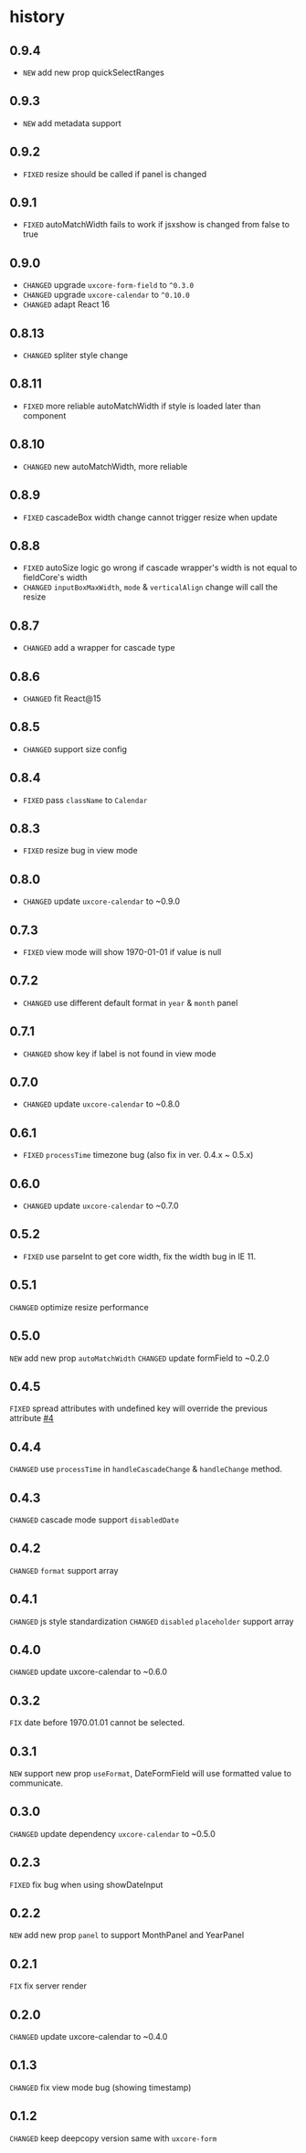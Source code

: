 # history
## 0.9.4
* `NEW` add new prop quickSelectRanges

## 0.9.3
* `NEW` add metadata support

## 0.9.2

* `FIXED` resize should be called if panel is changed

## 0.9.1

* `FIXED` autoMatchWidth fails to work if jsxshow is changed from false to true

## 0.9.0

* `CHANGED` upgrade `uxcore-form-field` to `^0.3.0`
* `CHANGED` upgrade `uxcore-calendar` to `^0.10.0`
* `CHANGED` adapt React 16

## 0.8.13

* `CHANGED` spliter style change 

## 0.8.11

* `FIXED` more reliable autoMatchWidth if style is loaded later than component

## 0.8.10

* `CHANGED` new autoMatchWidth, more reliable

## 0.8.9

* `FIXED` cascadeBox width change cannot trigger resize when update

## 0.8.8

* `FIXED` autoSize logic go wrong if cascade wrapper's width is not equal to fieldCore's width 
* `CHANGED` `inputBoxMaxWidth`, `mode` & `verticalAlign` change will call the resize

## 0.8.7

* `CHANGED` add a wrapper for cascade type

## 0.8.6

* `CHANGED` fit React@15

## 0.8.5

* `CHANGED` support size config

## 0.8.4

* `FIXED` pass `className` to `Calendar`

## 0.8.3

* `FIXED` resize bug in view mode

## 0.8.0

* `CHANGED` update `uxcore-calendar` to ~0.9.0

## 0.7.3

* `FIXED` view mode will show 1970-01-01 if value is null

## 0.7.2

* `CHANGED` use different default format in `year` & `month` panel

## 0.7.1

* `CHANGED` show key if label is not found in view mode

## 0.7.0

* `CHANGED` update `uxcore-calendar` to ~0.8.0

## 0.6.1

* `FIXED` `processTime` timezone bug (also fix in ver. 0.4.x ~ 0.5.x)

## 0.6.0

* `CHANGED` update `uxcore-calendar` to ~0.7.0

## 0.5.2

* `FIXED` use parseInt to get core width, fix the width bug in IE 11.

## 0.5.1

`CHANGED` optimize resize performance

## 0.5.0

`NEW` add new prop `autoMatchWidth`
`CHANGED` update formField to ~0.2.0

## 0.4.5

`FIXED` spread attributes with undefined key will override the previous attribute [#4](https://github.com/uxcore/uxcore-date-form-field/issues/4)

## 0.4.4

`CHANGED` use `processTime` in `handleCascadeChange` & `handleChange` method.

## 0.4.3

`CHANGED` cascade mode support `disabledDate`

## 0.4.2

`CHANGED` `format` support array

## 0.4.1

`CHANGED` js style standardization
`CHANGED` `disabled` `placeholder` support array

## 0.4.0

`CHANGED` update uxcore-calendar to ~0.6.0

## 0.3.2

`FIX` date before 1970.01.01 cannot be selected.

## 0.3.1

`NEW` support new prop `useFormat`, DateFormField will use formatted value to communicate. 

## 0.3.0

`CHANGED` update dependency `uxcore-calendar` to ~0.5.0 

## 0.2.3

`FIXED` fix bug when using showDateInput

## 0.2.2

`NEW` add new prop `panel` to support MonthPanel and YearPanel

## 0.2.1

`FIX` fix server render

## 0.2.0

`CHANGED` update uxcore-calendar to ~0.4.0

## 0.1.3

`CHANGED` fix view mode bug (showing timestamp)

## 0.1.2

`CHANGED` keep deepcopy version same with `uxcore-form`